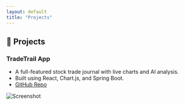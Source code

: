 ```yaml
---
layout: default
title: "Projects"
---
```


## 🚀 Projects

### TradeTrail App
- A full-featured stock trade journal with live charts and AI analysis.
- Built using React, Chart.js, and Spring Boot.
- [GitHub Repo](https://github.com/yourusername/trade-trail)

![Screenshot](/assets/images/trade_app.png)
